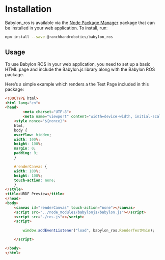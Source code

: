 
# Installation
Babylon_ros is available via the [Node Package Manager](https://npmjs.com) package that can be installed in your web application. To install, run:

```bash
npm install --save @ranchhandrobotics/babylon_ros
```

## Usage
To use Babylon ROS in your web application, you need to set up a basic HTML page and include the Babylon.js library along with the Babylon ROS package. 

Here’s a simple example which renders a the Test Page included in this package:

```html
<!DOCTYPE html>
<html lang="en">
<head>
        <meta charset="UTF-8">
        <meta name="viewport" content="width=device-width, initial-scale=1.0">
    <style nonce="${nonce}">
    html,
    body {
    overflow: hidden;
    width: 100%;
    height: 100%;
    margin: 0;
    padding: 0;
    }

    #renderCanvas {
    width: 100%;
    height: 100%;
    touch-action: none;
    }
</style>
<title>URDF Preview</title>
</head>
<body>
    <canvas id="renderCanvas" touch-action="none"></canvas>    
    <script src="../node_modules/babylonjs/babylon.js"></script>
    <script src="./ros.js"></script>
    <script>
        
        window.addEventListener("load", babylon_ros.RenderTestMain);

    </script>

</body>
</html>
```
